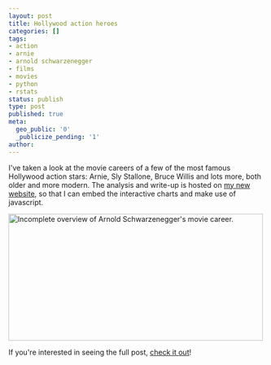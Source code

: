 ```yaml
---
layout: post
title: Hollywood action heroes
categories: []
tags:
- action
- arnie
- arnold schwarzenegger
- films
- movies
- python
- rstats
status: publish
type: post
published: true
meta:
  geo_public: '0'
  _publicize_pending: '1'
author:
---
```

<p>I've taken a look at the movie careers of a few of the most famous Hollywood action stars: Arnie, Sly Stallone, Bruce Willis and lots more, both older and more modern. The analysis and write-up is hosted on <a href="http://blm.io/action" title="blm.io" target="_blank">my new website</a>, so that I can embed the interactive charts and make use of javascript.</p>

<img class="imagewhite" src=" {{ site.baseurl }}/img/arnie.png" alt="Incomplete overview of Arnold Schwarzenegger&#039;s movie career." width="500" height="250" />


<p>If you're interested in seeing the full post, <a href="http://blm.io/action" title="blm.io" target="_blank">check it out</a>!</p>
